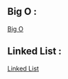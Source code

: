 ## Big O :
[Big O](./Day05/Linked%20List/%20Big%20O.md)




## Linked List :

[Linked List](./Day05/Linked%20List/Linked%20Lists.md)

